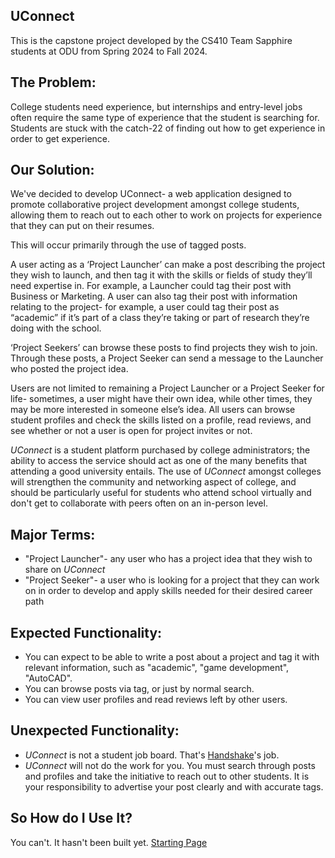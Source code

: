## UConnect
This is the capstone project developed by the CS410 Team Sapphire students at ODU from Spring 2024 to Fall 2024.

## The Problem:

College students need experience, but internships and entry-level jobs often require the same type of experience that the student is searching for. Students are stuck with the catch-22 of finding out how to get experience in order to get experience.


## Our Solution:
We've decided to develop UConnect- a web application designed to promote collaborative project development amongst college students, allowing them to reach out to each other to work on projects for experience that they can put on their resumes.

This will occur primarily through the use of tagged posts.

A user acting as a ‘Project Launcher’ can make a post describing the project they wish to launch, and then tag it with the skills or fields of study they’ll need expertise in. For example, a Launcher could tag their post with Business or Marketing. A user can also tag their post with information relating to the project- for example, a user could tag their post as “academic” if it’s part of a class they’re taking or part of research they’re doing with the school.

‘Project Seekers’ can browse these posts to find projects they wish to join. Through these posts, a Project Seeker can send a message to the Launcher who posted the project idea.

Users are not limited to remaining a Project Launcher or a Project Seeker for life- sometimes, a user might have their own idea, while other times, they may be more interested in someone else’s idea. All users can browse student profiles and check the skills listed on a profile, read reviews, and see whether or not a user is open for project invites or not.

*UConnect* is a student platform purchased by college administrators; the ability to access the service should act as one of the many benefits that attending a good university entails. The use of *UConnect* amongst colleges will strengthen the community and networking aspect of college, and should be particularly useful for students who attend school virtually and don't get to collaborate with peers often on an in-person level.


## Major Terms:
- "Project Launcher"- any user who has a project idea that they wish to share on *UConnect*
- "Project Seeker"- a user who is looking for a project that they can work on in order to develop and apply skills needed for their desired career path


## Expected Functionality:
- You can expect to be able to write a post about a project and tag it with relevant information, such as "academic", "game development", "AutoCAD".
- You can browse posts via tag, or just by normal search.
- You can view user profiles and read reviews left by other users.


## Unexpected Functionality:
- *UConnect* is not a student job board. That's [Handshake](https://joinhandshake.com/)'s job.
- *UConnect* will not do the work for you. You must search through posts and profiles and take the initiative to reach out to other students. It is your responsibility to advertise your post clearly and with accurate tags.

## So How do I Use It?
You can't. It hasn't been built yet.
[Starting Page](https://zwasique.github.io/UConnect/)
